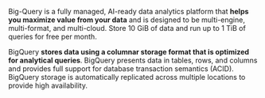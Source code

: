 


Big-Query is a fully managed, AI-ready data analytics platform that **helps you maximize value from your data** and is designed to be multi-engine, multi-format, and multi-cloud. Store 10 GiB of data and run up to 1 TiB of queries for free per month.

BigQuery **stores data using a columnar storage format that is optimized for analytical queries**. BigQuery presents data in tables, rows, and columns and provides full support for database transaction semantics (ACID). BigQuery storage is automatically replicated across multiple locations to provide high availability.